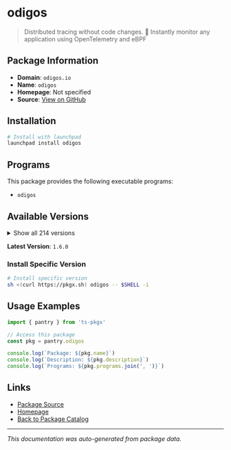 # odigos

> Distributed tracing without code changes. 🚀 Instantly monitor any application using OpenTelemetry and eBPF

## Package Information

- **Domain**: `odigos.io`
- **Name**: `odigos`
- **Homepage**: Not specified
- **Source**: [View on GitHub](https://github.com/pkgxdev/pantry/tree/main/projects/odigos.io/package.yml)

## Installation

```bash
# Install with launchpad
launchpad install odigos
```

## Programs

This package provides the following executable programs:

- `odigos`

## Available Versions

<details>
<summary>Show all 214 versions</summary>

- `1.6.0`, `1.5.0`, `1.4.0`, `1.3.2`, `1.3.1`
- `1.3.0`, `1.2.3`, `1.2.2`, `1.2.1`, `1.2.0`
- `1.1.3`, `1.1.2`, `1.1.0`, `1.0.219`, `1.0.218`
- `1.0.217`, `1.0.216`, `1.0.215`, `1.0.214`, `1.0.213`
- `1.0.212`, `1.0.211`, `1.0.210`, `1.0.209`, `1.0.207`
- `1.0.206`, `1.0.205`, `1.0.204`, `1.0.203`, `1.0.202`
- `1.0.201`, `1.0.200`, `1.0.199`, `1.0.198`, `1.0.196`
- `1.0.195`, `1.0.193`, `1.0.192`, `1.0.191`, `1.0.190`
- `1.0.189`, `1.0.188`, `1.0.187`, `1.0.186`, `1.0.185`
- `1.0.184`, `1.0.183`, `1.0.182`, `1.0.181`, `1.0.180`
- `1.0.179`, `1.0.178`, `1.0.177`, `1.0.175`, `1.0.172`
- `1.0.171`, `1.0.170`, `1.0.169`, `1.0.168`, `1.0.166`
- `1.0.165`, `1.0.164`, `1.0.163`, `1.0.162`, `1.0.161`
- `1.0.160`, `1.0.159`, `1.0.158`, `1.0.157`, `1.0.156`
- `1.0.155`, `1.0.154`, `1.0.153`, `1.0.152`, `1.0.151`
- `1.0.150`, `1.0.149`, `1.0.148`, `1.0.147`, `1.0.146`
- `1.0.145`, `1.0.144`, `1.0.143`, `1.0.142`, `1.0.141`
- `1.0.140`, `1.0.139`, `1.0.138`, `1.0.137`, `1.0.136`
- `1.0.135`, `1.0.133`, `1.0.132`, `1.0.131`, `1.0.130`
- `1.0.129`, `1.0.128`, `1.0.127`, `1.0.125`, `1.0.124`
- `1.0.123`, `1.0.122`, `1.0.121`, `1.0.120`, `1.0.119`
- `1.0.118`, `1.0.117`, `1.0.116`, `1.0.115`, `1.0.114`
- `1.0.113`, `1.0.112`, `1.0.111`, `1.0.110`, `1.0.109`
- `1.0.108`, `1.0.107`, `1.0.106`, `1.0.105`, `1.0.104`
- `1.0.103`, `1.0.102`, `1.0.101`, `1.0.100`, `1.0.99`
- `1.0.98`, `1.0.97`, `1.0.95`, `1.0.94`, `1.0.93`
- `1.0.92`, `1.0.91`, `1.0.90`, `1.0.89`, `1.0.86`
- `1.0.85`, `1.0.84`, `1.0.83`, `1.0.82`, `1.0.81`
- `1.0.80`, `1.0.79`, `1.0.78`, `1.0.77`, `1.0.76`
- `1.0.75`, `1.0.74`, `1.0.73`, `1.0.72`, `1.0.71`
- `1.0.70`, `1.0.69`, `1.0.68`, `1.0.67`, `1.0.65`
- `1.0.64`, `1.0.63`, `1.0.62`, `1.0.61`, `1.0.60`
- `1.0.59`, `1.0.58`, `1.0.57`, `1.0.55`, `1.0.54`
- `1.0.53`, `1.0.52`, `1.0.51`, `1.0.50`, `1.0.49`
- `1.0.48`, `1.0.47`, `1.0.46`, `1.0.45`, `1.0.44`
- `1.0.43`, `1.0.42`, `1.0.41`, `1.0.40`, `1.0.39`
- `1.0.38`, `1.0.37`, `1.0.36`, `1.0.35`, `1.0.34`
- `1.0.33`, `1.0.32`, `1.0.31`, `1.0.30`, `1.0.29`
- `1.0.28`, `1.0.27`, `1.0.26`, `1.0.25`, `1.0.24`
- `1.0.23`, `1.0.22`, `1.0.21`, `1.0.20`, `1.0.19`
- `1.0.18`, `1.0.17`, `1.0.15`, `1.0.14`, `1.0.13`
- `1.0.12`, `1.0.11`, `1.0.10`, `1.0.9`, `1.0.8`
- `1.0.5`, `1.0.4`, `1.0.2`, `1.0.1`

</details>

**Latest Version**: `1.6.0`

### Install Specific Version

```bash
# Install specific version
sh <(curl https://pkgx.sh) odigos -- $SHELL -i
```

## Usage Examples

```typescript
import { pantry } from 'ts-pkgx'

// Access this package
const pkg = pantry.odigos

console.log(`Package: ${pkg.name}`)
console.log(`Description: ${pkg.description}`)
console.log(`Programs: ${pkg.programs.join(', ')}`)
```

## Links

- [Package Source](https://github.com/pkgxdev/pantry/tree/main/projects/odigos.io/package.yml)
- [Homepage](#)
- [Back to Package Catalog](../../package-catalog.md)

---

*This documentation was auto-generated from package data.*
